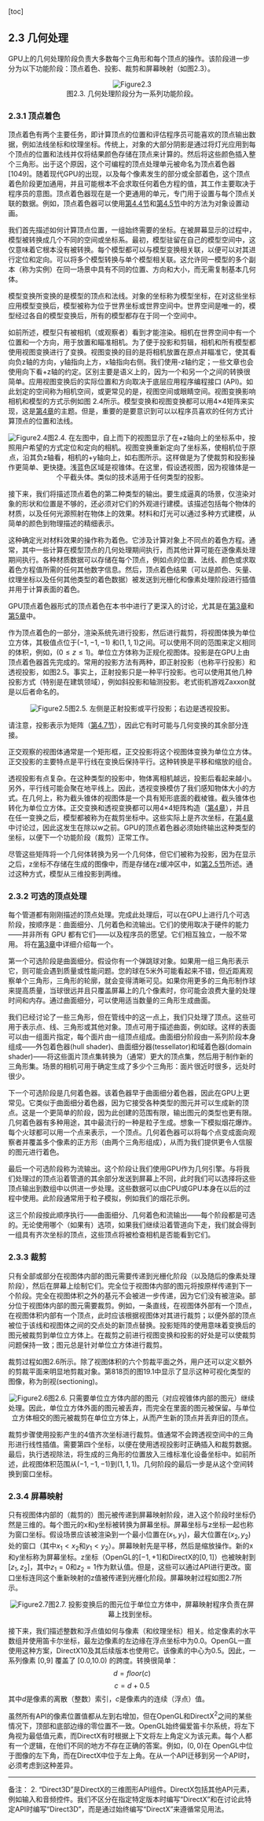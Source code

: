 [toc]

## 2.3 几何处理

GPU上的几何处理阶段负责大多数每个三角形和每个顶点的操作。该阶段进一步分为以下功能阶段：顶点着色、投影、裁剪和屏幕映射（如图2.3）。<div align = "center">![Figure2.3]</div><div align = "center">图2.3. 几何处理阶段分为一系列功能阶段。</div>

### 2.3.1 顶点着色

顶点着色有两个主要任务，即计算顶点的位置和评估程序员可能喜欢的顶点输出数据，例如法线坐标和纹理坐标。传统上，对象的大部分阴影是通过将灯光应用到每个顶点的位置和法线并仅将结果颜色存储在顶点来计算的。然后将这些颜色插入整个三角形。出于这个原因，这个可编程的顶点处理单元被命名为顶点着色器[1049]。随着现代GPU的出现，以及每个像素发生的部分或全部着色，这个顶点着色阶段更加通用，并且可能根本不会求取任何着色方程的值，其工作主要取决于程序员的意图。顶点着色器现在是一个更通用的单元，专门用于设置与每个顶点关联的数据。例如，顶点着色器可以使用[第4.4节][netlink4.4]和[第4.5节][netlink4.5]中的方法为对象设置动画。

我们首先描述如何计算顶点位置，一组始终需要的坐标。在被屏幕显示的过程中，模型被转换成几个不同的空间或坐标系。最初，模型驻留在自己的模型空间中，这仅意味着它根本没有被转换。每个模型都可以与模型变换相关联，以便可以对其进行定位和定向。可以将多个模型转换与单个模型相关联。这允许同一模型的多个副本（称为实例）在同一场景中具有不同的位置、方向和大小，而无需复制基本几何体。

模型变换所变换的是模型的顶点和法线。对象的坐标称为模型坐标，在对这些坐标应用模型变换后，模型被称为位于世界坐标或世界空间中。世界空间是唯一的，模型经过各自的模型变换后，所有的模型都存在于同一个空间中。

如前所述，模型只有被相机（或观察者）看到才能渲染。相机在世界空间中有一个位置和一个方向，用于放置和瞄准相机。为了便于投影和剪辑，相机和所有模型都使用视图变换进行了变换。视图变换的目的是将相机放置在原点并瞄准它，使其看向负z轴的方向，y轴指向上方，x轴指向右侧。我们使用-z轴约定；一些文章也会使用向下看+z轴的约定。区别主要是语义上的，因为一个和另一个之间的转换很简单。应用视图变换后的实际位置和方向取决于底层应用程序编程接口 (API)。如此划定的空间称为相机空间，或更常见的是，视图空间或眼睛空间。视图变换影响相机和模型的方式示例如图 2.4所示。模型变换和视图变换都可以用4×4矩阵来实现，这是[第4章][netlink4.0]的主题。但是，重要的是要意识到可以以程序员喜欢的任何方式计算顶点的位置和法线。<div align = "center">![Figure2.4]图2.4. 在左图中，自上而下的视图显示了在+z轴向上的坐标系中，按照用户希望的方式定位和定向的相机。视图变换重新定向了坐标系，使相机位于原点，沿其负z轴看，相机的+y轴向上，如右图所示。这样做是为了使裁剪和投影操作更简单、更快捷。浅蓝色区域是视锥体。在这里，假设透视图，因为视锥体是一个平截头体。类似的技术适用于任何类型的投影。</div>

接下来，我们将描述顶点着色的第二种类型的输出。要生成逼真的场景，仅渲染对象的形状和位置是不够的，还必须对它们的外观进行建模。该描述包括每个物体的材质，以及任何光源照射在物体上的效果。材料和灯光可以通过多种方式建模，从简单的颜色到物理描述的精细表示。

这种确定光对材料效果的操作称为着色。它涉及计算对象上不同点的着色方程。通常，其中一些计算在模型顶点的几何处理期间执行，而其他计算可能在逐像素处理期间执行。各种材质数据可以存储在每个顶点，例如点的位置、法线、颜色或求取着色方程值所需的任何其他数字信息。然后，顶点着色结果（可以是颜色、矢量、纹理坐标以及任何其他类型的着色数据）被发送到光栅化和像素处理阶段进行插值并用于计算表面的着色。

GPU顶点着色器形式的顶点着色在本书中进行了更深入的讨论，尤其是在[第3章][netlink3.0]和[第5章][netlink5.0]中。

作为顶点着色的一部分，渲染系统先进行投影，然后进行裁剪，将视图体换为单位立方体，其极值点位于$(-1,-1,-1)$ 和$(1,1,1)$之间。可以使用不同的范围来定义相同的体积，例如，$(0 ≤ z ≤ 1)$。单位立方体称为正规化视图体。投影是在GPU上由顶点着色器首先完成的。常用的投影方法有两种，即正射投影（也称平行投影）和透视投影，如图2.5。事实上，正射投影只是一种平行投影。也可以使用其他几种投影方式（特别是在建筑领域），例如斜投影和轴测投影。老式街机游戏Zaxxon就是以后者命名的。<div align = "center">![Figure2.5]图2.5. 左侧是正射投影或平行投影；右边是透视投影。</div>

请注意，投影表示为矩阵（[第4.7节][netlink4.7]），因此它有时可能与几何变换的其余部分连接。

正交观察的视图体通常是一个矩形框，正交投影将这个视图体变换为单位立方体。正交投影的主要特点是平行线在变换后保持平行。这种转换是平移和缩放的组合。

透视投影有点复杂。在这种类型的投影中，物体离相机越远，投影后看起来越小。另外，平行线可能会聚在地平线上。因此，透视变换模仿了我们感知物体大小的方式。在几何上，称为截头锥体的视图体是一个具有矩形底面的截棱锥。截头锥体也转化为单位立方体。正交变换和透视变换都可以用4×4矩阵构造（[第4章][netlink4.0]），并且在任一变换之后，模型都被称为在裁剪坐标中。这些实际上是齐次坐标，在[第4章][netlink4.0]中讨论过，因此这发生在除以w之前。GPU的顶点着色器必须始终输出这种类型的坐标，以便下一个功能阶段（裁剪）正常工作。

尽管这些矩阵将一个几何体转换为另一个几何体，但它们被称为投影，因为在显示之后，z坐标不存储在生成的图像中，而是存储在z缓冲区中，如[第2.5节][netlink2.5]所述。通过这种方式，模型从三维投影到两维。

### 2.3.2 可选的顶点处理

每个管道都有刚刚描述的顶点处理。完成此处理后，可以在GPU上进行几个可选阶段，按顺序是：曲面细分、几何着色和流输出。它们的使用取决于硬件的能力——并非所有 GPU 都有它们——以及程序员的愿望。它们相互独立，一般不常用。 将在[第3章][netlink3.0]中详细介绍每一个。

第一个可选阶段是曲面细分。假设你有一个弹跳球对象。如果用一组三角形表示它，则可能会遇到质量或性能问题。您的球在5米外可能看起来不错，但近距离观察单个三角形，三角形的轮廓，就会变得清晰可见。如果你用更多的三角形制作球来提高质量，当球很远并且只覆盖屏幕上的几个像素时，你可能会浪费大量的处理时间和内存。通过曲面细分，可以使用适当数量的三角形生成曲面。

我们已经讨论了一些三角形，但在管线中的这一点上，我们只处理了顶点。这些可用于表示点、线、三角形或其他对象。顶点可用于描述曲面，例如球。这样的表面可以由一组面片指定，每个面片由一组顶点组成。曲面细分阶段由一系列阶段本身组成——外包着色器(hull shader)、曲面细分器(tessellator)和域着色器(domain shader)——将这些面片顶点集转换为（通常）更大的顶点集，然后用于制作新的三角形集。场景的相机可用于确定生成了多少个三角形：面片很近时很多，远处时很少。 

下一个可选阶段是几何着色器。该着色器早于曲面细分着色器，因此在GPU上更常见。它类似于曲面细分着色器，因为它接受各种类型的图元并可以生成新的顶点。这是一个更简单的阶段，因为此创建的范围有限，输出图元的类型也更有限。几何着色器有多种用途，其中最流行的一种是粒子生成。想象一下模拟烟花爆炸。每个火球都可以用一个点来表示，一个顶点。几何着色器可以将每个点变成面向观察者并覆盖多个像素的正方形（由两个三角形组成），从而为我们提供更令人信服的图元进行着色。

最后一个可选阶段称为流输出。这个阶段让我们使用GPU作为几何引擎。与将我们处理过的顶点沿着管道的其余部分发送到屏幕上不同，此时我们可以选择将这些顶点输出到数组中以供进一步处理。这些数据可以由CPU或GPU本身在以后的过程中使用。此阶段通常用于粒子模拟，例如我们的烟花示例。

这三个阶段按此顺序执行——曲面细分、几何着色和流输出——每个阶段都是可选的。无论使用哪个（如果有）选项，如果我们继续沿着管道向下走，我们就会得到一组具有齐次坐标的顶点，这些顶点将被检查相机是否能看到它们。

### 2.3.3 裁剪

只有全部或部分在视图体内部的图元需要传递到光栅化阶段（以及随后的像素处理阶段），然后在屏幕上绘制它们。完全位于视图体内部的图元将按原样传递到下一个阶段。完全在视图体积之外的基元不会被进一步传递，因为它们没有被渲染。部分位于视图体内部的图元需要裁剪。例如，一条直线，在视图体外部有一个顶点，在视图体积内部有一个顶点，此时应该根据视图体对其进行裁剪；以便外部的顶点被位于该线和视图体之间的交点处的新顶点替换。投影矩阵的使用意味着变换后的图元被裁剪到单位立方体上。在裁剪之前进行视图变换和投影的好处是可以使裁剪问题保持一致；图元总是针对单位立方体进行裁剪。

裁剪过程如图2.6所示。除了视图体积的六个剪裁平面之外，用户还可以定义额外的剪裁平面来明显地剪裁对象。第818页的图19.1中显示了显示这种可视化类型的图像，称为剖视(sectioning)。<div align = "center">![Figure2.6]图2.6. 只需要单位立方体内部的图元（对应视锥体内部的图元）继续处理。因此，单位立方体外面的图元被丢弃，而完全在里面的图元被保留。与单位立方体相交的图元被裁剪在单位立方体上，从而产生新的顶点并丢弃旧的顶点。</div>

裁剪步骤使用投影产生的4值齐次坐标进行裁剪。值通常不会跨透视空间中的三角形进行线性插值。需要第四个坐标，以便在使用透视投影时正确插入和裁剪数据。最后，执行透视除法，将生成的三角形的位置放入三维标准化设备坐标中。如前所述，此视图体积范围从$(-1,-1,-1)$到$(1,1,1)$。几何阶段的最后一步是从这个空间转换到窗口坐标。

### 2.3.4 屏幕映射

只有视图体内部的（裁剪的）图元被传递到屏幕映射阶段，进入这个阶段时坐标仍然是三维的。每个图元的x和y坐标被转换为屏幕坐标。屏幕坐标与z坐标一起也称为窗口坐标。假设场景应该被渲染到一个最小位置在$(x_1,y_1)$，最大位置在$(x_2 ,y_2)$处的窗口（其中$x_1 < x_2$和$y_1 < y_2$）。屏幕映射先是平移，然后是缩放操作。新的x和y坐标称为屏幕坐标。z坐标（OpenGL的$[−1,+1]$和DirectX的$[0,1]$）也被映射到$[z_1,z_2]$，其中$z_1=0$和$z_2=1$作为默认值。但是，这些可以通过API进行更改。窗口坐标连同这个重新映射的z值被传递到光栅化阶段。屏幕映射过程如图2.7所示。<div align = "center">![Figure2.7]图2.7. 投影变换后的图元位于单位立方体中，屏幕映射程序负责在屏幕上找到坐标。</div>

接下来，我们描述整数和浮点值如何与像素（和纹理坐标）相关。给定像素的水平数组并使用笛卡尔坐标，最左边像素的左边缘在浮点坐标中为0.0。OpenGL一直使用这种方案，DirectX10及其后续版本也使用它。该像素的中心为0.5。因此，一系列像素 [0,9] 覆盖了 [0.0,10.0) 的跨度。转换很简单：
$$d = floor(c) \tag{2.1}$$$$c = d + 0.5 \tag{2.2}$$
其中$d$是像素的离散（整数）索引，$c$是像素内的连续（浮点）值。

虽然所有API的像素位置值都从左到右增加，但在OpenGL和DirectX<sup>2</sup>之间的某些情况下，顶部和底部边缘的零位置不一致。OpenGL始终偏爱笛卡尔系统，将左下角视为最低值元素，而DirectX有时根据上下文将左上角定义为该元素。每个人都有一个逻辑，在他们不同的地方不存在正确的答案。例如，$(0,0)$在 OpenGL中位于图像的左下角，而在DirectX中位于左上角。在从一个API迁移到另一个API时，必须考虑到这种差异。


***
备注：
2. “Direct3D”是DirectX的三维图形API组件。DirectX包括其他API元素，例如输入和音频控件。我们不区分在指定特定版本时编写“DirectX”和在讨论此特定API时编写“Direct3D”，而是通过始终编写“DirectX”来遵循常见用法。

[Figure2.3]:Figure/Figure2.3.JPG
[Figure2.4]:Figure/Figure2.4.JPG
[Figure2.5]:Figure/Figure2.5.JPG
[Figure2.6]:Figure/Figure2.6.JPG
[Figure2.7]:Figure/Figure2.7.JPG

[netlink2.5]:第2.5节
[netlink3.0]:第3章
[netlink4.0]:第4章
[netlink4.4]:第4.4节
[netlink4.5]:第4.5节
[netlink4.7]:第4.7节
[netlink5.0]:第5章
